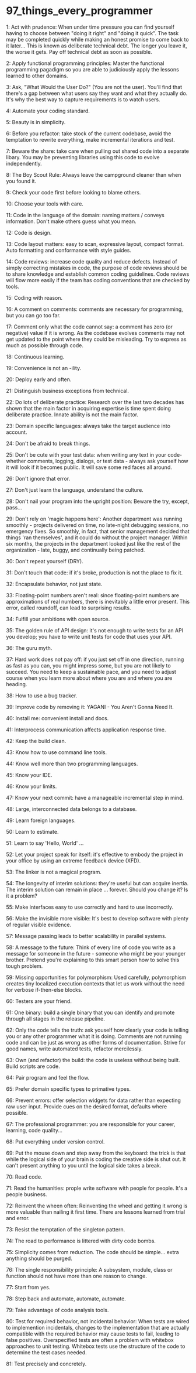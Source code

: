 # 97_things_every_programmer

1:  Act with prudence: When under time pressure you can find yourself having to choose between "doing it right" and "doing it quick". The task may be completed quickly while making an honest promise to come back to it later... This is known as deliberate technical debt. The longer you leave it, the worse it gets. Pay off technical debt as soon as possible.

2: Apply functional programming principles: Master the functional programming pagadigm so you are able to judiciously apply the lessons learned to other domains.

3: Ask, "What Would the User Do?" (You are not the user). You'll find that there's a gap between what users say they want and what they actually do.  It's why the best way to capture requirements is to watch users.

4: Automate your coding standard.

5: Beauty is in simplicity.

6: Before you refactor: take stock of the current codebase, avoid the temptation to rewrite everything, make incremental iterations and test.

7: Beware the share: take care when pulling out shared code into a separate libary. You may be preventing libraries using this code to evolve independently.

8: The Boy Scout Rule: Always leave the campground cleaner than when you found it.

9: Check your code first before looking to blame others.

10: Choose your tools with care.

11: Code in the language of the domain: naming matters / conveys information. Don't make others guess what you mean.

12: Code is design.

13: Code layout matters: easy to scan, expressive layout, compact format. Auto formatting and conformance with style guides.

14: Code reviews: increase code quality and reduce defects. Instead of simply correcting mistakes in code, the purpose of code reviews should be to share knowledge and establish common coding guidelines. Code reviews will flow more easily if the team has coding conventions that are checked by tools.

15: Coding with reason.

16: A comment on comments: comments are necessary for programming, but you can go too far.

17: Comment only what the code cannot say: a comment has zero (or negative) value if it is wrong. As the codebase evolves comments may not get updated to the point where they could be misleading. Try to express as much as possible through code.

18: Continuous learning. 

19: Convenience is not an -ility.

20: Deploy early and often.

21: Distinguish business exceptions from technical.

22: Do lots of deliberate practice: Research over the last two decades has shown that the main factor in acquiring expertise is time spent doing deliberate practice. Innate ability is not the main factor.

23: Domain specific languages: always take the target audience into account.

24: Don't be afraid to break things.

25: Don't be cute with your test data: when writing any text in your code- whether comments, logging, dialogs, or test data - always ask yourself how it will look if it becomes public. It will save some red faces all around.

26: Don't ignore that error.

27: Don't just learn the language, understand the culture.

28: Don't nail your program into the upright position: Beware the try, except, pass...

29: Don't rely on 'magic happens here': Another department was running smoothly - projects delivered on time, no late-night debugging sessions, no emergency fixes. So smoothly, in fact, that senior management decided that things 'ran themselves', and it could do without the project manager. Within six months, the projects in the department looked just like the rest of the organization - late, buggy, and continually being patched.

30: Don't repeat yourself (DRY).

31: Don't touch that code: if it's broke, production is not the place to fix it.

32: Encapsulate behavior, not just state.

33: Floating-point numbers aren't real: since floating-point numbers are approximations of real numbers, there is inevitably a little error present. This error, called roundoff, can lead to surprising results.

34: Fulfill your ambitions with open source.

35: The golden rule of API design: it's not enough to write tests for an API you develop; you have to write unit tests for code that uses your API.

36: The guru myth.

37: Hard work does not pay off: if you just set off in one direction, running as fast as you can, you might impress some, but you are not likely to succeed. You need to keep a sustainable pace, and you need to adjust course when you learn more about where you are and where you are heading.

38: How to use a bug tracker.

39: Improve code by removing it: YAGANI - You Aren't Gonna Need It.

40: Install me: convenient install and docs.

41: Interprocess communication affects application response time.

42: Keep the build clean.

43: Know how to use command line tools.

44: Know well more than two programming languages.

45: Know your IDE.

46: Know your limits.

47: Know your next commit: have a manageable incremental step in mind.

48: Large, interconnected data belongs to a database.

49: Learn foreign languages.

50: Learn to estimate.

51: Learn to say 'Hello, World' ...

52: Let your project speak for itself: it's effective to embody the project in your office by using an extreme feedback device (XFD).

53: The linker is not a magical program.

54: The longevity of interim solutions: they're useful but can acquire inertia. The interim solution can remain in place ... forever. Should you change it? Is it a problem?

55: Make interfaces easy to use correctly and hard to use incorrectly.

56: Make the invisible more visible: It's best to develop software with plenty of regular visible evidence.

57: Message passing leads to better scalability in parallel systems.

58: A message to the future: Think of every line of code you write as a message for someone in the future - someone who might be your younger brother. Pretend you're explaining to this smart person how to solve this tough problem.

59: Missing opportunities for polymorphism: Used carefully, polymorphism creates tiny localized execution contexts that let us work without the need for verbose if-then-else blocks.

60: Testers are your friend.

61: One binary: build a single binary that you can identify and promote through all stages in the release pipeline.

62: Only the code tells the truth: ask youself how clearly your code is telling you or any other programmer what it is doing. Comments are not running code and can be just as wrong as other forms of documentation. Strive for good names, write automated tests, refactor mercilessly.

63: Own (and refactor) the build: the code is useless without being built. Build scripts are code. 

64: Pair program and feel the flow.

65: Prefer domain specific types to primative types.

66: Prevent errors: offer selection widgets for data rather than expecting raw user input. Provide cues on the desired format, defaults where possible.

67: The professional programmer: you are responsible for your career, learning, code quality...

68: Put everything under version control.

69: Put the mouse down and step away from the keyboard: the trick is that while the logical side of your brain is coding the creative side is shut out. It can't present anything to you until the logical side takes a break.

70: Read code.

71: Read the humanities: prople write software with people for people. It's a people business.

72: Reinvent the wheen often: Reinventing the wheel and getting it wrong is more valuable than nailing it first time. There are lessons learned from trial and error.

73: Resist the temptation of the singleton pattern.

74: The road to performance is littered with dirty code bombs.

75: Simplicity comes from reduction. The code should be simple... extra anything should be purged.

76: The single responsibility principle: A subsystem, module, class or function should not have more than one reason to change.

77: Start from yes.

78: Step back and automate, automate, automate.

79: Take advantage of code analysis tools.

80: Test for required behavior, not incidental behavior: When tests are wired to implemention incidentals, changes to the implementation that are actually compatible with the required behavior may cause tests to fail, leading to false positives. Overspecified tests are often a problem with whitebox approaches to unit testing. Whitebox tests use the structure of the code to determine the test cases needed.

81: Test precisely and concretely.
